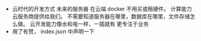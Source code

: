 - 云时代的开发方式
  未来的服务器  在云端 docker 不用买或租硬件。
  计算能力 云服务商提供给我们。
  不需要知道服务器在哪里，数据库在哪里，文件存储怎么做。
  云开发能力像水和电一样，一插就有
  更专注于业务
- 用了有赞，
  index.json 中声明一下 

